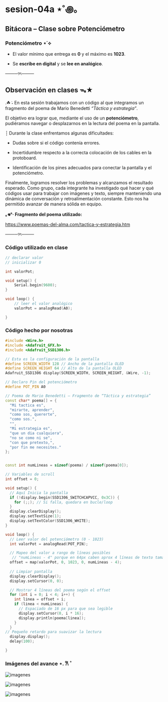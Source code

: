# sesion-04a ⋆˚꩜｡

## Bitácora – Clase sobre Potenciómetro

### Potenciómetro ⋆˙⟡

+ El valor mínimo que entrega es **0** y el máximo es **1023**.
  
+ Se **escribe en digital** y se **lee en analógico**.

────୨ৎ────


## Observación en clases ᯓ★


.☘︎ ݁˖ En esta sesión trabajamos con un código al que integramos un fragmento del poema de Mario Benedetti *“Táctica y estrategia”*.  

El objetivo era lograr que, mediante el uso de un **potenciómetro**, pudiéramos navegar o desplazarnos en la lectura del poema en la pantalla.

┆ Durante la clase enfrentamos algunas dificultades:  

+ Dudas sobre si el código contenía errores.
  
+ Incertidumbre respecto a la correcta colocación de los cables en la protoboard.
  
+ Identificación de los pines adecuados para conectar la pantalla y el potenciómetro.  

Finalmente, logramos resolver los problemas y alcanzamos el resultado esperado. Como grupo, cada integrante ha investigado qué hacer y qué códigos usar para trabajar con imágenes y texto, siempre manteniendo una dinámica de conversación y retroalimentación constante. Esto nos ha permitido avanzar de manera sólida en equipo.


**｡𖦹°‧ Fragmento del poema utilizado:**  

<https://www.poemas-del-alma.com/tactica-y-estrategia.htm>

────୨ৎ────


### Código utilizado en clase

```cpp
// declarar valor
// inicializar 0

int valorPot;

void setup() {
    Serial.begin(9600);
}

void loop() {
    // leer el valor analógico
    valorPot = analogRead(A0);

}
```
### Código hecho por nosotras 

```cpp
#include <Wire.h>
#include <Adafruit_GFX.h>
#include <Adafruit_SSD1306.h>

// Esta es la configuración de la pantalla
#define SCREEN_WIDTH 128 // Ancho de la pantalla OLED
#define SCREEN_HEIGHT 64 // Alto de la pantalla OLED
Adafruit_SSD1306 display(SCREEN_WIDTH, SCREEN_HEIGHT, &Wire, -1);

// Declaro Pin del potenciómetro
#define POT_PIN A0  

// Poema de Mario Benedetti – Fragmento de “Táctica y estrategia”
const char* poema[] = {
  "Mi tactica es",
  "mirarte, aprender",
  "como sos, quererte",
  "como sos.",
  "",
  "Mi estrategia es",
  "que un dia cualquiera",
  "no se como ni se",
  "con que pretexto,",
  "por fin me necesites."
};


const int numLineas = sizeof(poema) / sizeof(poema[0]);

// Variables de scroll
int offset = 0;  

void setup() {
  // Aquí Inicia la pantalla
  if (!display.begin(SSD1306_SWITCHCAPVCC, 0x3C)) {
    for (;;); // Si falla, quedara en bucle/loop
  }
  display.clearDisplay();
  display.setTextSize(1);      
  display.setTextColor(SSD1306_WHITE);
}

void loop() {
  // Leer valor del potenciómetro (0 - 1023)
  int valorPot = analogRead(POT_PIN);

  // Mapeo del valor a rango de líneas posibles
   // "numLineas - 4" porque en 64px caben aprox 4 líneas de texto tamaño 1
  offset = map(valorPot, 0, 1023, 0, numLineas - 4); 
 
  // Limpiar pantalla
  display.clearDisplay();
  display.setCursor(0, 0);

  // Mostrar 4 líneas del poema según el offset
  for (int i = 0; i < 4; i++) {
    int linea = offset + i;
    if (linea < numLineas) {
      // Espaciado de 16 px para que sea legible
      display.setCursor(0, i * 16);
      display.println(poema[linea]);
    }
  }
// Pequeño retardo para suavizar la lectura
  display.display();
  delay(100); 

}
```

### Imágenes del avance ⋆. 𐙚 ̊


![imagenes](imagenes/taller01.jpeg)

![imagenes](imagenes/taller02.jpeg)

![imagenes](imagenes/taller03.jpeg)


